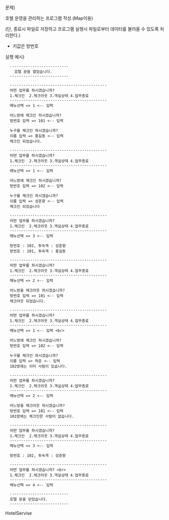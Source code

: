 문제)

호텔 운영을 관리하는 프로그램 작성.(Map이용)

(단, 종료시 파일로 저장하고 프로그램 실행시 파일로부터 데이터를 불러올 수 있도록 처리한다.)

 - 키값은 방번호 
 
실행 예시)

	  --------------------------
	    호텔 문을 열었습니다.
	  --------------------------
	
	  ------------------------------------------- 
	  어떤 업무를 하시겠습니까? 
	  1.체크인  2.체크아웃 3.객실상태 4.업무종료
	  ------------------------------------------- 
	  메뉴선택 => 1 <-- 입력
	
	  어느방에 체크인 하시겠습니까?
	  방번호 입력 => 101 <-- 입력
	
	  누구를 체크인 하시겠습니까?
	  이름 입력 => 홍길동 <-- 입력
	  체크인 되었습니다.
	
	  -------------------------------------------
	  어떤 업무를 하시겠습니까? 
	  1.체크인  2.체크아웃 3.객실상태 4.업무종료
	  ------------------------------------------- 
	  메뉴선택 => 1 <-- 입력
	
	  어느방에 체크인 하시겠습니까?
	  방번호 입력 => 102 <-- 입력
	
	  누구를 체크인 하시겠습니까?
	  이름 입력 => 성춘향 <-- 입력
	  체크인 되었습니다
	
	  -------------------------------------------
	  어떤 업무를 하시겠습니까?
	  1.체크인  2.체크아웃 3.객실상태 4.업무종료
	  ------------------------------------------- 
	  메뉴선택 => 3 <-- 입력
	
	  방번호 : 102, 투숙객 : 성춘향
	  방번호 : 101, 투숙객 : 홍길동
	
	  -------------------------------------------
	  어떤 업무를 하시겠습니까? 
	  1.체크인  2.체크아웃 3.객실상태 4.업무종료
	  ------------------------------------------- 
	  메뉴선택 => 2 <-- 입력
	
	  어느방을 체크아웃 하시겠습니까?
	  방번호 입력 => 101 <-- 입력
	  체크아웃 되었습니다.
	
	  -------------------------------------------
	  어떤 업무를 하시겠습니까? 
	  1.체크인  2.체크아웃 3.객실상태 4.업무종료
	  ------------------------------------------- 
	  메뉴선택 => 1 <-- 입력 <br>
	
	  어느방에 체크인 하시겠습니까?
	  방번호 입력 => 102 <-- 입력
	
	  누구를 체크인 하시겠습니까?
	  이름 입력 => 허준 <-- 입력
	  102방에는 이미 사람이 있습니다.
	
	  ------------------------------------------- 
	  어떤 업무를 하시겠습니까? 
	  1.체크인  2.체크아웃 3.객실상태 4.업무종료
	  ------------------------------------------- 
	  메뉴선택 => 2 <-- 입력
	  
	  어느방을 체크아웃 하시겠습니까?
	  방번호 입력 => 101 <-- 입력
	  101방에는 체크인한 사람이 없습니다.
	
	  -------------------------------------------
	  어떤 업무를 하시겠습니까? 
	  1.체크인  2.체크아웃 3.객실상태 4.업무종료
	  -------------------------------------------
	  메뉴선택 => 3 <-- 입력
	
	  방번호 : 102, 투숙객 : 성춘향
	
	  -------------------------------------------
	  어떤 업무를 하시겠습니까? <br>
	  1.체크인  2.체크아웃 3.객실상태 4.업무종료
	  ------------------------------------------- 
	  메뉴선택 => 4 <-- 입력
	
	  --------------------------
	  호텔 문을 닫았습니다.
	  -------------------------- 

 HotelServise